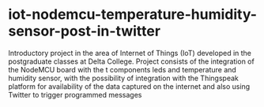 # iot-nodemcu-temperature-humidity-sensor-post-in-twitter
 Introductory project in the area of ​​Internet of Things (IoT) developed in the postgraduate classes at Delta College. Project consists of the integration of the NodeMCU board with the t components leds and temperature and humidity sensor, with the possibility of integration with the Thingspeak platform for availability of the data captured on the internet and also using Twitter to trigger programmed messages
